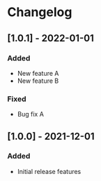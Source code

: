 # Changelog

## [1.0.1] - 2022-01-01

### Added
- New feature A
- New feature B

### Fixed
- Bug fix A

## [1.0.0] - 2021-12-01

### Added
- Initial release features